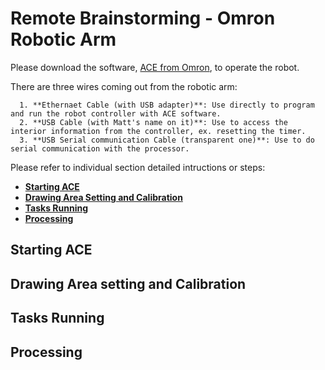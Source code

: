 # Remote Brainstorming - Omron Robotic Arm

Please download the software, [ACE from Omron](https://automation.omron.com/en/us/forms/ace-robot-software-download-request-form), to operate the robot.

There are three wires coming out from the robotic arm:
```
  1. **Ethernaet Cable (with USB adapter)**: Use directly to program and run the robot controller with ACE software.
  2. **USB Cable (with Matt's name on it)**: Use to access the interior information from the controller, ex. resetting the timer.
  3. **USB Serial communication Cable (transparent one)**: Use to do serial communication with the processor.
```

Please refer to individual section detailed intructions or steps:
- [**Starting ACE**](https://github.com/riglab/Remote-Brainstorming-Omron-Robotic-Arm/blob/master/README.md#starting-ace)
- [**Drawing Area Setting and Calibration**](https://github.com/riglab/Remote-Brainstorming-Omron-Robotic-Arm/blob/master/README.md#drawing-area-calibration)
- [**Tasks Running**](https://github.com/riglab/Remote-Brainstorming-Omron-Robotic-Arm/blob/master/README.md#tasks-running)
- [**Processing**](https://github.com/riglab/Remote-Brainstorming-Omron-Robotic-Arm/blob/master/README.md#processing)


## Starting ACE




## Drawing Area setting and Calibration




## Tasks Running




## Processing



```

```

